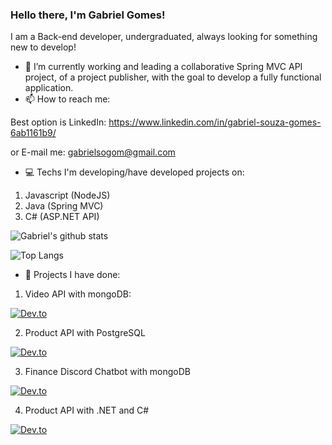 ### Hello there, I'm Gabriel Gomes! 

I am a Back-end developer, undergraduated, always looking for something new to develop!

- 🔭 I’m currently working and leading a collaborative Spring MVC API project, of a project publisher, with the goal to develop a fully functional application.
- 📫 How to reach me: 

Best option is LinkedIn: https://www.linkedin.com/in/gabriel-souza-gomes-6ab1161b9/

or E-mail me: gabrielsogom@gmail.com

- 💻 Techs I'm developing/have developed projects on:
1. Javascript (NodeJS)
2. Java (Spring MVC)
3. C# (ASP.NET API)

![Gabriel's github stats](https://github-readme-stats.vercel.app/api?username=gabriels6)

![Top Langs](https://github-readme-stats.vercel.app/api/top-langs/?username=gabriels6&hide=css,scss,html&theme=light)

- 📁 Projects I have done:
1. Video API with mongoDB:

[![Dev.to](https://github-readme-stats.vercel.app/api/pin/?username=gabriels6&repo=video-api)](https://github.com/gabriels6/video-api) 

2. Product API with PostgreSQL

[![Dev.to](https://github-readme-stats.vercel.app/api/pin/?username=gabriels6&repo=product-api-postgresql)](https://github.com/gabriels6/product-api-postgresql)


3. Finance Discord Chatbot with mongoDB

[![Dev.to](https://github-readme-stats.vercel.app/api/pin/?username=gabriels6&repo=Finance-Discord-Bot)](https://github.com/gabriels6/Finance-Discord-Bot)

4. Product API with .NET and C#

[![Dev.to](https://github-readme-stats.vercel.app/api/pin/?username=gabriels6&repo=APIwithDDD)](https://github.com/gabriels6/APIwithDDD)



<!--
**gabriels6/gabriels6** is a ✨ _special_ ✨ repository because its `README.md` (this file) appears on your GitHub profile.

Here are some ideas to get you started:

- 🔭 I’m currently working on ...
- 🌱 I’m currently learning ...
- 👯 I’m looking to collaborate on ...
- 🤔 I’m looking for help with ...
- 💬 Ask me about ...
- 📫 How to reach me: ...
- 😄 Pronouns: ...
- ⚡ Fun fact: ...
-->
